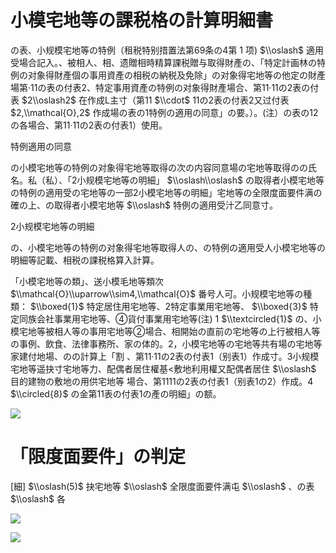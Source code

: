 # 小模宅地等の課税格の計算明細書

の表、小规模宅地等の特例（租税特别措置法第69条の4第 $1$ 项) $\\oslash$ 適用受場合記入。、被相人、相、遗贈相時精算課税贈与取得財產の、「特定計画林の特例の对象得財產個の事用資產の相税の納税及免除」の对象得宅地等の他定の財產場第·11の表の付表2、特定事用資產の特例の对象得財產場合、第11·11の2表の付表 $2\\oslash2$ 在作成L主寸（第11 $\\cdot$ 11の2表の付表2又过付表 $2,\\mathcal{O},2$ 作成場の表の1特例の適用の同意」の要。）。(注）の表の12の各場合、第11·11の2表の付表1）使用。

特例適用の同意

の小模宅地等の特例の对象得宅地等取得の次の内容同意場の宅地等取得のの氏名。私（私）、「2小规模宅地等の明細」 $\\oslash\\oslash$ の取得者小模宅地等の特例の適用受の宅地等の一部2小模宅地等の明細」宅地等の全限度面要件满の確の上、の取得者小模宅地等 $\\oslash$ 特例の適用受汁乙同意寸。

2小规模宅地等の明細

の、小模宅地等の特例の对象得宅地等取得人の、の特例の適用受人小模宅地等の明細等記載、相税の課税格算入計算。

「小模宅地等の類」、送小模毛地等類次 $\\mathcal{O}\\uparrow\\sim4,\\mathcal{O}$ 番号人可。小规模宅地等の種類： $\\boxed{1}$ 特定居住用宅地等、2特定事業用宅地等、 $\\boxed{3}$ 特定同族会社事業用宅地等、④貨付事業用宅地等(注) 1 $\\textcircled{1}$ の、小模宅地等被相人等の事用宅地等②場合、相開始の直前の宅地等の上行被相人等の事例、飲食、法律事務所、家の体的。2，小模宅地等の宅地等共有場の宅地等家建付地場、のの計算上「割 、第11·11の2表の付表1（别表1）作成寸。3小规模宅地等遥抉寸宅地等力、配偶者居住權基<敷地利用權又配偶者居住 $\\oslash$ 目的建物の敷地の用供宅地等 場合、第1111の2表の付表1（别表1の2）作成。4 $\\circled{8}$ の金第11表の付表1の產の明細」の额。

![](https://www.nta.go.jp/tmp/20d79ba7-1ceb-4266-973e-f5c035976383/images/f18376a8486f6580f88db3139644edf5b99cd7ffa2d20c201b0a0bb5d9226529.jpg)

# 「限度面要件」の判定

\[細\] $\\oslash(5)$ 抉宅地等 $\\oslash$ 全限度面要件满屯 $\\oslash$ 、の表 $\\oslash$ 各

![](https://www.nta.go.jp/tmp/20d79ba7-1ceb-4266-973e-f5c035976383/images/112ea91ecdbcffac42b783d46beed5d8f490102c5f192a14fc21cc3ae1eafca8.jpg)

![](https://www.nta.go.jp/tmp/20d79ba7-1ceb-4266-973e-f5c035976383/images/73fdd528474d1baee3c16b5376ba5962c89bd0267024e451fc32fe2dfda3546b.jpg)